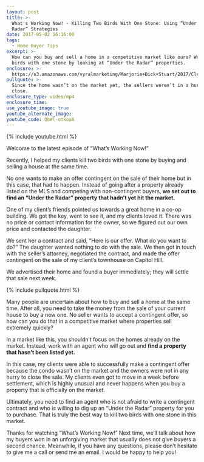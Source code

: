 ```yaml
---
layout: post
title: >-
  What's Working Now! - Killing Two Birds With One Stone: Using “Under the
  Radar” Strategies
date: 2017-05-02 16:16:00
tags:
  - Home Buyer Tips
excerpt: >-
  How can you buy and sell a home in a competitive market like ours? We kill two
  birds with one stone by looking at “Under the Radar” properties.
enclosure: >-
  https://s3.amazonaws.com/vyralmarketing/Marjorie+Dick+Stuart/2017/Cleveland+Park+Real+Estate-+Killing+Two+Birds+with+One+Stone-+Buying+and+Selling+at+the+Same+Time.mp4
pullquote: >-
  Since the home wasn’t on the market yet, the sellers weren’t in a hurry to
  close.
enclosure_type: video/mp4
enclosure_time:
use_youtube_image: true
youtube_alternate_image:
youtube_code: QbWl-otkoaA
---
```



{% include youtube.html %}

Welcome to the latest episode of “What’s Working Now!”

Recently, I helped my clients kill two birds with one stone by buying and selling a house at the same time.

No one wants to make an offer contingent on the sale of their home but in this case, that had to happen. Instead of going after a property already listed on the MLS and competing with non-contingent buyers, **we set out to find an “Under the Radar” property that hadn’t yet hit the market.**

One of my client’s friends pointed us towards a great home in a co-op building. We got the key, went to see it, and my clients loved it. There was no price or contact information for the owner, so we figured out our own price and contacted the daughter.

We sent her a contract and said, “Here is our offer. What do you want to do?” The daughter wanted nothing to do with the sale. We then got in touch with the seller’s attorney, negotiated the contract, and made the offer contingent on the sale of my client’s townhouse on Capitol Hill.

We advertised their home and found a buyer immediately; they will settle that sale next week.

{% include pullquote.html %}

Many people are uncertain about how to buy and sell a home at the same time. After all, you need to take the money from the sale of your current house to buy a new one. No seller wants to accept a contingent offer, so how can you do that in a competitive market where properties sell extremely quickly?

In a market like this, you shouldn’t focus on the homes already on the market. Instead, work with an agent who will go out and&nbsp;**find a property that hasn’t been listed yet.**

In this case, my clients were able to successfully make a contingent offer because the condo wasn’t on the market and the owners were not in any hurry to close the sale. My clients even got to move in a week before settlement, which is highly unusual and never happens when you buy a property that is officially on the market.

Ultimately, you need to find an agent who is not afraid to write a contingent contract and who is willing to dig up an “Under the Radar” property for you to purchase. That is truly the best way to kill two birds with one stone in this market.

Thanks for watching “What’s Working Now!” Next time, we’ll talk about how my buyers won in an unforgiving market that usually does not give buyers a second chance. Meanwhile, if you have any questions, please don’t hesitate to give me a call or send me an email. I would be happy to help you!